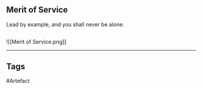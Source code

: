 ## Merit of Service
Lead by example, and you shall never be alone.
## 
![[Merit of Service.png]]

---
## Tags
#Artefact